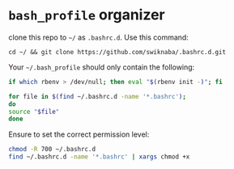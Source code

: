 # `bash_profile` organizer

clone this repo to `~/` as `.bashrc.d`. Use this command:

```shell
cd ~/ && git clone https://github.com/swiknaba/.bashrc.d.git
```

Your `~/.bash_profile` should only contain the following:

```bash
if which rbenv > /dev/null; then eval "$(rbenv init -)"; fi

for file in $(find ~/.bashrc.d -name '*.bashrc');
do
source "$file"
done
```

Ensure to set the correct permission level:

```bash
chmod -R 700 ~/.bashrc.d
find ~/.bashrc.d -name '*.bashrc' | xargs chmod +x
```
